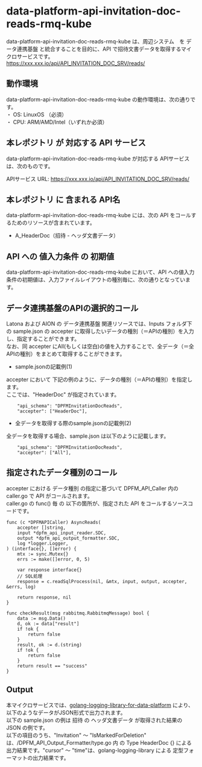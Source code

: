 # data-platform-api-invitation-doc-reads-rmq-kube
data-platform-api-invitation-doc-reads-rmq-kube は、周辺システム　を データ連携基盤 と統合することを目的に、API で招待文書データを取得するマイクロサービスです。  
https://xxx.xxx.io/api/API_INVITATION_DOC_SRV/reads/

## 動作環境
data-platform-api-invitation-doc-reads-rmq-kube の動作環境は、次の通りです。  
・ OS: LinuxOS （必須）  
・ CPU: ARM/AMD/Intel（いずれか必須）  

## 本レポジトリ が 対応する API サービス
data-platform-api-invitation-doc-reads-rmq-kube が対応する APIサービス は、次のものです。

APIサービス URL: https://xxx.xxx.io/api/API_INVITATION_DOC_SRV/reads/

## 本レポジトリ に 含まれる API名
data-platform-api-invitation-doc-reads-rmq-kube には、次の API をコールするためのリソースが含まれています。  

* A_HeaderDoc（招待 - ヘッダ文書データ）

## API への 値入力条件 の 初期値
data-platform-api-invitation-doc-reads-rmq-kube において、API への値入力条件の初期値は、入力ファイルレイアウトの種別毎に、次の通りとなっています。  

## データ連携基盤のAPIの選択的コール
Latona および AION の データ連携基盤 関連リソースでは、Inputs フォルダ下の sample.json の accepter に取得したいデータの種別（＝APIの種別）を入力し、指定することができます。  
なお、同 accepter にAll(もしくは空白)の値を入力することで、全データ（＝全APIの種別）をまとめて取得することができます。  

* sample.jsonの記載例(1)  

accepter において 下記の例のように、データの種別（＝APIの種別）を指定します。  
ここでは、"HeaderDoc" が指定されています。    
  
```
	"api_schema": "DPFMInvitationDocReads",
	"accepter": ["HeaderDoc"],
```
  
* 全データを取得する際のsample.jsonの記載例(2)  

全データを取得する場合、sample.json は以下のように記載します。  

```
	"api_schema": "DPFMInvitationDocReads",
	"accepter": ["All"],
```

## 指定されたデータ種別のコール
accepter における データ種別 の指定に基づいて DPFM_API_Caller 内の caller.go で API がコールされます。  
caller.go の func() 毎 の 以下の箇所が、指定された API をコールするソースコードです。  

```
func (c *DPFMAPICaller) AsyncReads(
	accepter []string,
	input *dpfm_api_input_reader.SDC,
	output *dpfm_api_output_formatter.SDC,
	log *logger.Logger,
) (interface{}, []error) {
	mtx := sync.Mutex{}
	errs := make([]error, 0, 5)

	var response interface{}
	// SQL処理
	response = c.readSqlProcess(nil, &mtx, input, output, accepter, &errs, log)

	return response, nil
}

func checkResult(msg rabbitmq.RabbitmqMessage) bool {
	data := msg.Data()
	d, ok := data["result"]
	if !ok {
		return false
	}
	result, ok := d.(string)
	if !ok {
		return false
	}
	return result == "success"
}
```

## Output  
本マイクロサービスでは、[golang-logging-library-for-data-platform](https://github.com/latonaio/golang-logging-library-for-data-platform) により、以下のようなデータがJSON形式で出力されます。  
以下の sample.json の例は 招待 の ヘッダ文書データ が取得された結果の JSON の例です。  
以下の項目のうち、"Invitation" ～ "IsMarkedForDeletion" は、/DPFM_API_Output_Formatter/type.go 内 の Type HeaderDoc {} による出力結果です。"cursor" ～ "time"は、golang-logging-library による 定型フォーマットの出力結果です。  

```
```
